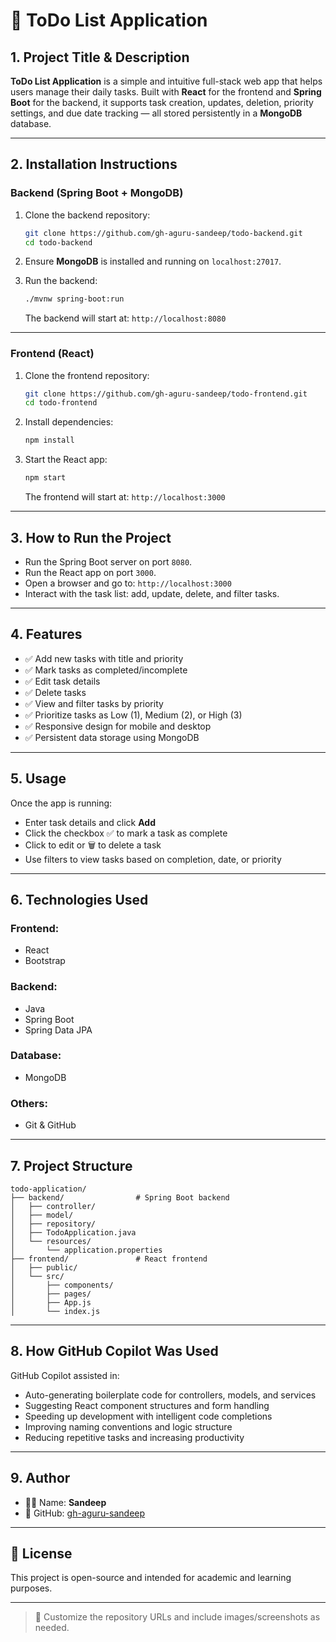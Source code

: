 # 📜 ToDo List Application

## 1. Project Title & Description

**ToDo List Application** is a simple and intuitive full-stack web app that helps users manage their daily tasks. Built with **React** for the frontend and **Spring Boot** for the backend, it supports task creation, updates, deletion, priority settings, and due date tracking — all stored persistently in a **MongoDB** database.

---

## 2. Installation Instructions

### Backend (Spring Boot + MongoDB)

1. Clone the backend repository:

   ```bash
   git clone https://github.com/gh-aguru-sandeep/todo-backend.git
   cd todo-backend
   ```

2. Ensure **MongoDB** is installed and running on `localhost:27017`.

3. Run the backend:

   ```bash
   ./mvnw spring-boot:run
   ```

   The backend will start at: `http://localhost:8080`

---

### Frontend (React)

1. Clone the frontend repository:

   ```bash
   git clone https://github.com/gh-aguru-sandeep/todo-frontend.git
   cd todo-frontend
   ```

2. Install dependencies:

   ```bash
   npm install
   ```

3. Start the React app:

   ```bash
   npm start
   ```

   The frontend will start at: `http://localhost:3000`

---

## 3. How to Run the Project

* Run the Spring Boot server on port `8080`.
* Run the React app on port `3000`.
* Open a browser and go to: `http://localhost:3000`
* Interact with the task list: add, update, delete, and filter tasks.

---

## 4. Features

* ✅ Add new tasks with title and priority
* ✅ Mark tasks as completed/incomplete
* ✅ Edit task details
* ✅ Delete tasks
* ✅ View and filter tasks by priority
* ✅ Prioritize tasks as Low (1), Medium (2), or High (3)
* ✅ Responsive design for mobile and desktop
* ✅ Persistent data storage using MongoDB

---

## 5. Usage

Once the app is running:

* Enter task details and click **Add**
* Click the checkbox ✅ to mark a task as complete
* Click to edit or 🗑️ to delete a task
* Use filters to view tasks based on completion, date, or priority

---

## 6. Technologies Used

### Frontend:

* React
* Bootstrap

### Backend:

* Java
* Spring Boot
* Spring Data JPA

### Database:

* MongoDB

### Others:

* Git & GitHub

---

## 7. Project Structure

```
todo-application/
├── backend/                # Spring Boot backend
│   ├── controller/
│   ├── model/
│   ├── repository/
│   ├── TodoApplication.java
│   └── resources/
│       └── application.properties
├── frontend/               # React frontend
│   ├── public/
│   └── src/
│       ├── components/
│       ├── pages/
│       ├── App.js
│       └── index.js
```

---

## 8. How GitHub Copilot Was Used

GitHub Copilot assisted in:

* Auto-generating boilerplate code for controllers, models, and services
* Suggesting React component structures and form handling
* Speeding up development with intelligent code completions
* Improving naming conventions and logic structure
* Reducing repetitive tasks and increasing productivity

---

## 9. Author

* 👨‍💻 Name: **Sandeep**
* 🔗 GitHub: [gh-aguru-sandeep](https://github.com/gh-aguru-sandeep)

---

## 📝 License

This project is open-source and intended for academic and learning purposes.

---

> 🔧 Customize the repository URLs and include images/screenshots as needed.

